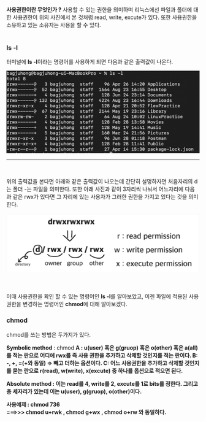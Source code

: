 <strong>사용권한이란 무엇인가 ?</strong>
사용할 수 있는 권한을 의미하며 리눅스에선 파일과 폴더에 대한 사용권한이 위의 사진에서 본 것처럼 read, write, excute가 있다. 또한 사용권한을 소유하고 있는 소유자는 사용을 할 수 있다.
<br><br>

<h3>ls -l</h3>
터미널에 <strong>ls -l</strong>이라는 명령어를 사용하게 되면 다음과 같은 출력값이 나온다.



![캡처](./screens/ls-l.png)


<hr>
<br>

위의 출력값을 본다면 아래와 같은 출력값이 나오는데 간단히 설명하자면 처음자리의 d는 폴더 -는 파일을 의미한다. 또한 아래 사진과 같이 3자리씩 나눠서 어느자리에 다음과 같은 rwx가 있다면 그 자리에 있는 사용자가 그러한 권한을 가지고 있다는 것을 의미한다.

![사용권한](./screens/사용권한.png)

<br><br>
이때 사용권한을 확인 할 수 있는 명령어인 <strong>ls -l</strong>를 알아보았고, 이젠 파일에 적용된 사용 권한을 변경하는 명령어인 <strong>chmod</strong>에 대해 알아보겠다.


<h3>chmod</h3>
chmod를 쓰는 방법은 두가지가 있다.

<strong>Symbolic method</strong>
: chmod <A><B><C> <filename>
A : u(user) 혹은 g(gruop) 혹은 o(other) 혹은 a(all)를 적는 란으로 어디에 rwx를 즉 사용
권한을 추가하고 삭제할 것인지를 적는 란이다.
B: -, +, =(+와 동일) => 빼고 더하는 옵션이다.
C: 어느 사용권한을 추가하고 삭제할 것인지를 묻는 란으로 r(read), w(write), x(excute)
중 하나를 옵션으로 적으면 된다.

<strong>Absolute method</strong>
: 이는 read를 4, write를 2, excute를 1로 bits를 정한다. 그리고 총 세자리가 있는데 이는
u(user), g(gruop), o(other)이다.

사용예제
:
chmod 736 <filename>  
===>>> chmod u+rwk <filename>, chmod g+wx <filename>, chmod o+rw <filename>
        와 동일하다.
